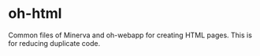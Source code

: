 # oh-html

Common files of Minerva and oh-webapp for creating HTML pages. This is for reducing duplicate code.
